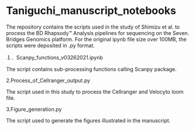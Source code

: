 # Taniguchi_manuscript_notebooks
The repository contains the scripts used in the study of Shimizu et al. to process the BD Rhapsody™ Analysis pipelines for sequencing on the Seven. Bridges Genomics platform.
For the original ipynb file size over 100MB, the scripts were deposited in .py format.

１．Scanpy_functions_v03262021.ipynb

The script contains sub-processing functions calling Scanpy package.

2.Process_of_Cellranger_output.py

The script used in this study to process the Cellranger and Velocyto loom file.

3.Figure_generation.py

The script used to generate the figures illustrated in the manuscript.
